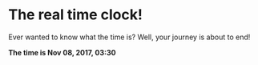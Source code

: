 # The real time clock!

Ever wanted to know what the time is? Well, your journey is about to end!

**The time is Nov 08, 2017, 03:30**
